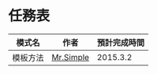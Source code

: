 # 任務表
| 模式名        | 作者           |      預計完成時間    |
| ------------- |:-------------:| ------------- |
|    模板方法    |  [Mr.Simple](https://github.com/bboyfeiyu) |   2015.3.2 |    









